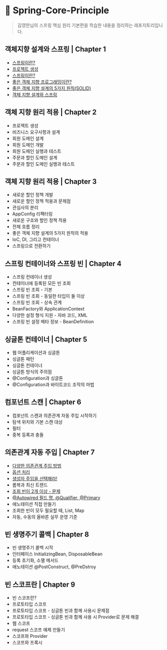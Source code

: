 # 🍃 Spring-Core-Principle

> 김영한님의 스프링 핵심 원리 기본편을 학습한 내용을 정리하는 레포지토리입니다.

## 객체지향 설계와 스프링 | Chapter 1

- [스프링이란?](https://github.com/honghyunin/Spring-Core-Principle/blob/main/Chapter_1/1.%20%EC%9D%B4%EC%95%BC%EA%B8%B0%20-%20%EC%9E%90%EB%B0%94%20%EC%A7%84%EC%98%81%EC%9D%98%20%EC%B6%94%EC%9A%B4%20%EA%B2%A8%EC%9A%B8%EA%B3%BC%20%EC%8A%A4%ED%94%84%EB%A7%81%EC%9D%98%20%ED%83%84%EC%83%9D.md)
- [프로젝트 생성](https://github.com/honghyunin/Spring-Core-Principle/blob/main/Chapter_1/2.%20%ED%94%84%EB%A1%9C%EC%A0%9D%ED%8A%B8%20%EC%83%9D%EC%84%B1.md)
- [스프링이란?](https://github.com/honghyunin/Spring-Core-Principle/blob/main/Chapter_1/3.%20%EC%8A%A4%ED%94%84%EB%A7%81%EC%9D%B4%EB%9E%80.md)
- [좋은 객체 지향 프로그래밍이란?](https://github.com/honghyunin/Spring-Core-Principle/blob/main/Chapter_1/4.%20%EC%A2%8B%EC%9D%80%20%EA%B0%9D%EC%B2%B4%20%EC%A7%80%ED%96%A5%20%ED%94%84%EB%A1%9C%EA%B7%B8%EB%9E%98%EB%B0%8D%EC%9D%B4%EB%9E%80.md)
- [좋은 객체 지향 설계의 5가지 원칙(SOLID)](https://github.com/honghyunin/Spring-Core-Principle/blob/main/Chapter_1/5.%20%EC%A2%8B%EC%9D%80%20%EA%B0%9D%EC%B2%B4%20%EC%A7%80%ED%96%A5%20%EC%84%A4%EA%B3%84%EC%9D%98%205%EA%B0%80%EC%A7%80%20%EC%9B%90%EC%B9%99(SOLID).md)
- [객체 지향 설계와 스프링](https://github.com/honghyunin/Spring-Core-Principle/blob/main/Chapter_1/5.%20%EC%A2%8B%EC%9D%80%20%EA%B0%9D%EC%B2%B4%20%EC%A7%80%ED%96%A5%20%EC%84%A4%EA%B3%84%EC%9D%98%205%EA%B0%80%EC%A7%80%20%EC%9B%90%EC%B9%99(SOLID).md)

## 객체 지향 원리 적용 | Chapter 2

- 프로젝트 생성
- 비즈니스 요구사항과 설계
- 회원 도메인 설계
- 회원 도메인 개발
- 회원 도메인 실행과 테스트
- 주문과 할인 도메인 설계
- 주문과 할인 도메인 실행과 테스트

## 객체 지향 원리 적용 | Chapter 3

- 새로운 할인 정책 개발
- 새로운 할인 정책 적용과 문제점
- 관심사의 분리
- AppConfig 리팩터링
- 새로운 구조와 할인 정책 적용
- 전체 흐름 정리
- 좋은 객체 지향 설계의 5가지 원칙의 적용
- IoC, DI, 그리고 컨테이너
- 스프링으로 전환하기

## 스프링 컨테이너와 스프링 빈 | Chapter 4

- 스프링 컨테이너 생성
- 컨테이너에 등록된 모든 빈 조회
- 스프링 빈 조회 - 기본
- 스프링 빈 조회 - 동일한 타입이 둘 이상
- 스프링 빈 조회 - 상속 관계
- BeanFactory와 ApplicationContext
- 다양한 설정 형식 지원 - 자바 코드, XML
- 스프링 빈 설정 메타 정보 - BeanDefinition

## 싱글톤 컨테이너 | Chapter 5

- 웹 어플리케이션과 싱글톤
- 싱글톤 패턴
- 싱글톤 컨테이너
- 싱글톤 방식의 주의점
- @Configuration과 싱글톤
- @Configuration과 바이트코드 조작의 마법

## 컴포넌트 스캔 | Chapter 6

- 컴포넌트 스캔과 의존관계 자동 주입 시작하기
- 탐색 위치와 기본 스캔 대상
- 필터
- 중복 등록과 충돌

## 의존관계 자동 주입 | Chapter 7

- [다양한 의존관계 주입 방법](https://github.com/honghyunin/Spring-Core-Principle/blob/main/Chapter_7/%EB%8B%A4%EC%96%91%ED%95%9C_%EC%9D%98%EC%A1%B4%EA%B4%80%EA%B3%84_%EC%A3%BC%EC%9E%85_%EB%B0%A9%EB%B2%95.md)
- [옵션 처리](https://github.com/honghyunin/Spring-Core-Principle/blob/main/Chapter_7/%EC%98%B5%EC%85%98_%EC%B2%98%EB%A6%AC.md)
- [생성자 주입을 선택해라!](https://github.com/honghyunin/Spring-Core-Principle/blob/main/Chapter_7/%EC%83%9D%EC%84%B1%EC%9E%90_%EC%A3%BC%EC%9E%85%EC%9D%84_%EC%84%A0%ED%83%9D%ED%95%98%EB%9D%BC!.md)
- 롬복과 최신 트렌드
- [조회 빈이 2개 이상 - 문제](https://github.com/honghyunin/Spring-Core-Principle/blob/main/Chapter_7/%EC%A1%B0%ED%9A%8C_%EB%B9%88%EC%9D%B4_2%EA%B0%9C_%EC%9D%B4%EC%83%81-%EB%AC%B8%EC%A0%9C.md)
- [@Autowired 필드 명, @Qualifier, @Primary](https://github.com/honghyunin/Spring-Core-Principle/blob/main/Chapter_7/%40Autowired%20필드%20명%2C%20%40Qulifier%2C%20%40Primary.md)
- 애노테이션 직접 만들기
- 조회한 빈이 모두 필요할 때, List, Map
- 자동, 수동의 올바른 실무 운영 기준

## 빈 생명주기 콜백 | Chapter 8

- 빈 생명주기 콜백 시작
- 인터페이스 InitializingBean, DisposableBean
- 등록 초기화, 소멸 메서드
- 애노테이션 @PostConstruct, @PreDstroy

## 빈 스코프란 | Chapter 9

- 빈 스코프란?
- 프로토타입 스코프
- 프로토타입 스코프 - 싱글톤 빈과 함께 사용시 문제점
- 프로토타입 스코프 - 싱글톤 빈과 함께 사용 시 Provider로 문제 해결
- 웹 스코프
- request 스코프 예제 만들기
- 스코프와 Provider
- 스코프와 프록시